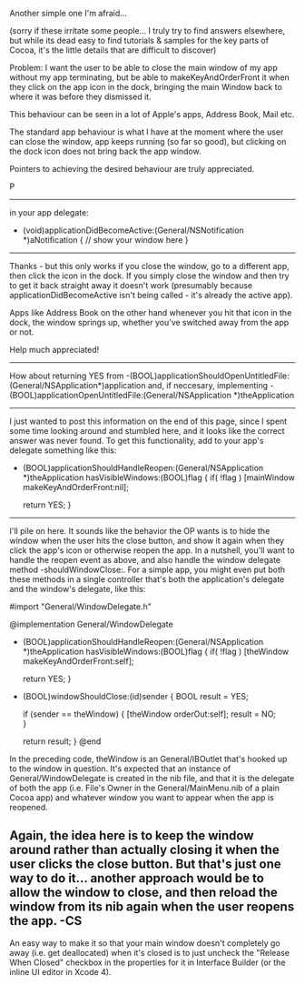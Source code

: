 Another simple one I'm afraid...

(sorry if these irritate some people... I truly try to find answers elsewhere, but while its dead easy to find tutorials & samples for the key parts of Cocoa, it's the little details that are difficult to discover)

Problem: I want the user to be able to close the main window of my app without my app terminating, but be able to makeKeyAndOrderFront it when they click on the app icon in the dock, bringing the main Window back to where it was before they dismissed it.

This behaviour can be seen in a lot of Apple's apps, Address Book, Mail etc.

The standard app behaviour is what I have at the moment where the user can close the window, app keeps running (so far so good), but clicking on the dock icon does not bring back the app window.

Pointers to achieving the desired behaviour are truly appreciated.

P

----

in your app delegate:

    

- (void)applicationDidBecomeActive:(General/NSNotification *)aNotification
{
    // show your window here
}



----

Thanks - but this only works if you close the window, go to a different app, then click the icon in the dock. If you simply close the window and then try to get it back straight away it doesn't work (presumably because applicationDidBecomeActive isn't being called - it's already the active app).

Apps like Address Book on the other hand whenever you hit that icon in the dock, the window springs up, whether you've switched away from the app or not.

Help much appreciated!

----

How about returning YES from     -(BOOL)applicationShouldOpenUntitledFile:(General/NSApplication*)application and, if neccesary, implementing     - (BOOL)applicationOpenUntitledFile:(General/NSApplication *)theApplication

----

I just wanted to post this information on the end of this page, since I spent some time looking around and stumbled here, and it looks like the correct answer was never found.  To get this functionality, add to your app's delegate something like this:

    

- (BOOL)applicationShouldHandleReopen:(General/NSApplication *)theApplication
             hasVisibleWindows:(BOOL)flag
{
	if( !flag )
		[mainWindow makeKeyAndOrderFront:nil];
	
	return YES;
}


----
I'll pile on here. It sounds like the behavior the OP wants is to hide the window when the user hits the close button, and show it again when they click the app's icon or otherwise reopen the app. In a nutshell, you'll want to handle the reopen event as above, and also handle the window delegate method -shouldWindowClose:. For a simple app, you might even put both these methods in a single controller that's both the application's delegate and the window's delegate, like this:
    
#import "General/WindowDelegate.h"

@implementation General/WindowDelegate
- (BOOL)applicationShouldHandleReopen:(General/NSApplication *)theApplication
                    hasVisibleWindows:(BOOL)flag
{
    if( !flag )
        [theWindow makeKeyAndOrderFront:self];
    
    return YES;
}    

- (BOOL)windowShouldClose:(id)sender
{
    BOOL result = YES;
    
    if (sender == theWindow) {
        [theWindow orderOut:self];
        result = NO;        
    }
    
    return result;
}
@end

In the preceding code, theWindow is an General/IBOutlet that's hooked up to the window in question. It's expected that an instance of General/WindowDelegate is created in the nib file, and that it is the delegate of both the app (i.e. File's Owner in the General/MainMenu.nib of a plain Cocoa app) and whatever window you want to appear when the app is reopened.

Again, the idea here is to keep the window around rather than actually closing it when the user clicks the close button. But that's just one way to do it... another approach would be to allow the window to close, and then reload the window from its nib again when the user reopens the app.
-CS
----
An easy way to make it so that your main window doesn't completely go away (i.e. get deallocated) when it's closed is to just uncheck the "Release When Closed" checkbox in the properties for it in Interface Builder (or the inline UI editor in Xcode 4).